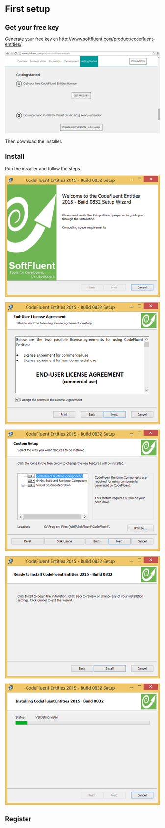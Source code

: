 # First setup

## Get your free key

Generate your free key on http://www.softfluent.com/product/codefluent-entities/.

![](img/first-setup/first-setup-01.png)

Then download the installer.

## Install

Run the installer and follow the steps.

![](img/first-setup/first-setup-02.png)

![](img/first-setup/first-setup-03.png)

![](img/first-setup/first-setup-04.png)

![](img/first-setup/first-setup-05.png)

![](img/first-setup/first-setup-06.png)



## Register